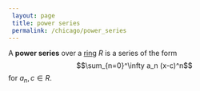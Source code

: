 ```yaml
---
 layout: page
 title: power series
 permalink: /chicago/power_series
---
```

A **power series** over a [ring](https://mathgloss.github.io/MathGloss/ring) $R$ is a series of the form $$\sum_{n=0}^\infty a_n (x-c)^n$$ for $a_n, c\in R$. 